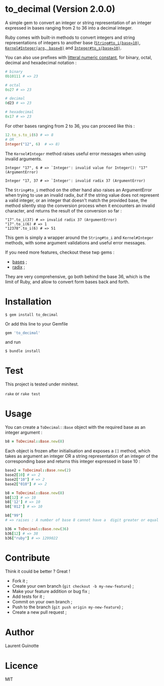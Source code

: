# to_decimal (Version 2.0.0)

A simple gem to convert an integer or string representation of an integer expressed in bases
ranging from 2 to 36 into a decimal integer.

Ruby comes with built-in methods to convert integers and string
representations of integers to another base ([`String#to_i(base=10)`](http://ruby-doc.org/core-2.5.3/String.html#method-i-to_i),
[`Kernel#Integer(arg, base=0)`](https://ruby-doc.com/core-2.5.2/Kernel.html#method-i-Integer) and 
[`Integer#to_s(base=10)`](http://ruby-doc.org/core-2.5.3/Integer.html#method-i-to_s).

You can also use prefixes with [litteral numeric constant](https://ruby-doc.com/core-2.5.2/doc/syntax/literals_rdoc.html#label-Numbers),
for binary, octal, decimal and hexadecimal notation :

```ruby
# binary
0b10111 # => 23

# octal
0o27 # => 23

# decimal
0d23 # => 23

# hexadecimal
0x17 # => 23
```

For other bases ranging from 2 to 36, you can proceed like this :

```ruby
12.to_s.to_i(6) # => 8
# OR
Integer("12", 6)  # => 8)
```

The `Kernel#Integer` method raises useful error messages when using invalid arguments.

```
Integer "17", 6 # => `Integer': invalid value for Integer(): "17" (ArgumentError)

Integer "17, 37 # => `Integer': invalid radix 37 (ArgumentError)
```

The `String#to_i` method on the other hand also raises an ArgumentError when trying to use an invalid radix, _but_ if the string value does not represent a valid integer, or an integer that doesn't match the provided base, the method silently stop the conversion process when it encounters an invalid character, and returns the result of the conversion so far :

```
"17".to_i(37) # => invalid radix 37 (ArgumentError)
"17".to_i(6) # => 1
"12378".to_i(6) # => 51
```

This gem is simply a wrapper around the `String#to_i` and `Kernel#Integer` methods, with some argument validations and useful error messages.

If you need more features, checkout these twp gems :
- [bases](https://github.com/whatyouhide/bases) ;
- [radix](https://github.com/rubyworks/radix) ;

They are very comprehensive, go both behind the base 36, which is the limit
of Ruby, and allow to convert form bases back and forth.


# Installation
```shell
$ gem install to_decimal
```

Or add this line to your Gemfile

```ruby
gem 'to_decimal'
```

and run

```shell
$ bundle install
```

# Test

This project is tested under minitest.

`rake` or `rake test`

# Usage

You can create a `ToDecimal::Base` object with the required base as an integer argument :

```ruby
b8 = ToDecimal::Base.new(8)
```

Each object is frozen after initialisation and exposes a `[]` method, which takes as argument an integer OR a string
representation of an integer of the corresponding base and returns this integer expressed
in base 10 :

```ruby
base2 = ToDecimal::Base.new(2)
base2[10] # => 2
base2["10"] # => 2
base2["010"] # => 2

b8 = ToDecimal::Base.new(8)
b8[12] # => 10
b8['12'] # => 10
b8['012'] # => 10

b8["99"]
# => raises : A number of base 8 cannot have a  digit greater or equal to '7'. Check your argument: '99'. (ToDecimal::WrongInputBaseError)

b36 = ToDecimal::Base.new(36)
b36[12] # => 38
b36["ruby"] # => 1299022

```

# Contribute

Think it could be better ? Great !

- Fork it ;
- Create your own branch (`git checkout -b my-new-feature`) ;
- Make your feature addition or bug fix ;
- Add tests for it ;
- Commit on your own branch ;
- Push to the branch (`git push origin my-new-feature`) ;
- Create a new pull request ;

# Author

Laurent Guinotte


# Licence

MIT
